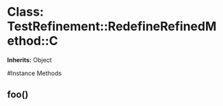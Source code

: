 # Class: TestRefinement::RedefineRefinedMethod::C
**Inherits:** Object
    




#Instance Methods
## foo() [](#method-i-foo)

